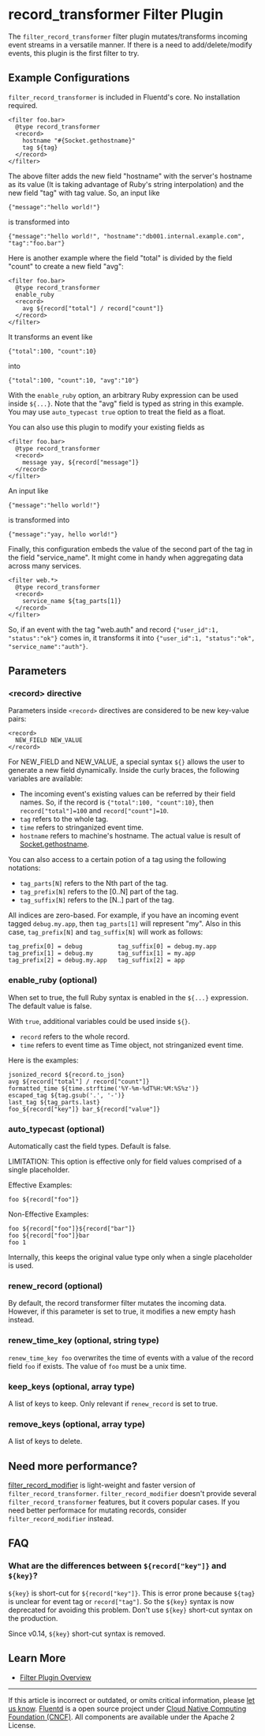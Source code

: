 # record\_transformer Filter Plugin

The `filter_record_transformer` filter plugin mutates/transforms
incoming event streams in a versatile manner. If there is a need to
add/delete/modify events, this plugin is the first filter to try.


## Example Configurations

`filter_record_transformer` is included in Fluentd's core. No
installation required.

``` {.CodeRay}
<filter foo.bar>
  @type record_transformer
  <record>
    hostname "#{Socket.gethostname}"
    tag ${tag}
  </record>
</filter>
```

The above filter adds the new field "hostname" with the server's
hostname as its value (It is taking advantage of Ruby's string
interpolation) and the new field "tag" with tag value. So, an input like

``` {.CodeRay}
{"message":"hello world!"}
```

is transformed into

``` {.CodeRay}
{"message":"hello world!", "hostname":"db001.internal.example.com", "tag":"foo.bar"}
```

Here is another example where the field "total" is divided by the field
"count" to create a new field "avg":

``` {.CodeRay}
<filter foo.bar>
  @type record_transformer
  enable_ruby
  <record>
    avg ${record["total"] / record["count"]}
  </record>
</filter>
```

It transforms an event like

``` {.CodeRay}
{"total":100, "count":10}
```

into

``` {.CodeRay}
{"total":100, "count":10, "avg":"10"}
```

With the `enable_ruby` option, an arbitrary Ruby expression can be used
inside `${...}`. Note that the "avg" field is typed as string in this
example. You may use `auto_typecast true` option to treat the field as a
float.

You can also use this plugin to modify your existing fields as

``` {.CodeRay}
<filter foo.bar>
  @type record_transformer
  <record>
    message yay, ${record["message"]}
  </record>
</filter>
```

An input like

``` {.CodeRay}
{"message":"hello world!"}
```

is transformed into

``` {.CodeRay}
{"message":"yay, hello world!"}
```

Finally, this configuration embeds the value of the second part of the
tag in the field "service\_name". It might come in handy when
aggregating data across many services.

``` {.CodeRay}
<filter web.*>
  @type record_transformer
  <record>
    service_name ${tag_parts[1]}
  </record>
</filter>
```

So, if an event with the tag "web.auth" and record
`{"user_id":1, "status":"ok"}` comes in, it transforms it into
`{"user_id":1, "status":"ok", "service_name":"auth"}`.

## Parameters

### &lt;record&gt; directive

Parameters inside `<record>` directives are considered to be new
key-value pairs:

``` {.CodeRay}
<record>
  NEW_FIELD NEW_VALUE
</record>
```

For NEW\_FIELD and NEW\_VALUE, a special syntax `${}` allows the user to
generate a new field dynamically. Inside the curly braces, the following
variables are available:

-   The incoming event's existing values can be referred by their field
    names. So, if the record is `{"total":100, "count":10}`, then
    `record["total"]=100` and `record["count"]=10`.
-   `tag` refers to the whole tag.
-   `time` refers to stringanized event time.
-   `hostname` refers to machine's hostname. The actual value is result
    of
    [Socket.gethostname](https://docs.ruby-lang.org/en/trunk/Socket.html#method-c-gethostname).

You can also access to a certain potion of a tag using the following
notations:

-   `tag_parts[N]` refers to the Nth part of the tag.
-   `tag_prefix[N]` refers to the \[0..N\] part of the tag.
-   `tag_suffix[N]` refers to the \[N..\] part of the tag.

All indices are zero-based. For example, if you have an incoming event
tagged `debug.my.app`, then `tag_parts[1]` will represent "my". Also in
this case, `tag_prefix[N]` and `tag_suffix[N]` will work as follows:

``` {.CodeRay}
tag_prefix[0] = debug          tag_suffix[0] = debug.my.app
tag_prefix[1] = debug.my       tag_suffix[1] = my.app
tag_prefix[2] = debug.my.app   tag_suffix[2] = app
```

### enable\_ruby (optional)

When set to true, the full Ruby syntax is enabled in the `${...}`
expression. The default value is false.

With `true`, additional variables could be used inside `${}`.

-   `record` refers to the whole record.
-   `time` refers to event time as Time object, not stringanized event
    time.

Here is the examples:

``` {.CodeRay}
jsonized_record ${record.to_json}
avg ${record["total"] / record["count"]}
formatted_time ${time.strftime('%Y-%m-%dT%H:%M:%S%z')}
escaped_tag ${tag.gsub('.', '-')}
last_tag ${tag_parts.last}
foo_${record["key"]} bar_${record["value"]}
```

### auto\_typecast (optional)

Automatically cast the field types. Default is false.

LIMITATION: This option is effective only for field values comprised of
a single placeholder.

Effective Examples:

``` {.CodeRay}
foo ${record["foo"]}
```

Non-Effective Examples:

``` {.CodeRay}
foo ${record["foo"]}${record["bar"]}
foo ${record["foo"]}bar
foo 1
```

Internally, this keeps the original value type only when a single
placeholder is used.

### renew\_record (optional)

By default, the record transformer filter mutates the incoming data.
However, if this parameter is set to true, it modifies a new empty hash
instead.

### renew\_time\_key (optional, string type)

`renew_time_key foo` overwrites the time of events with a value of the
record field `foo` if exists. The value of `foo` must be a unix time.

### keep\_keys (optional, array type)

A list of keys to keep. Only relevant if `renew_record` is set to true.

### remove\_keys (optional, array type)

A list of keys to delete.

## Need more performance?

[filter\_record\_modifier](https://github.com/repeatedly/fluent-plugin-record-modifier)
is light-weight and faster version of `filter_record_transformer`.
`filter_record_modifier` doesn't provide several
`filter_record_transformer` features, but it covers popular cases. If
you need better performace for mutating records, consider
`filter_record_modifier` instead.

## FAQ

### What are the differences between `${record["key"]}` and `${key}`?

`${key}` is short-cut for `${record["key"]}`. This is error prone
because `${tag}` is unclear for event tag or `record["tag"]`. So the
`${key}` syntax is now deprecated for avoiding this problem. Don't use
`${key}` short-cut syntax on the production.

Since v0.14, `${key}` short-cut syntax is removed.

## Learn More

-   [Filter Plugin Overview](/plugins/filter/README.md)


------------------------------------------------------------------------

If this article is incorrect or outdated, or omits critical information, please [let us know](https://github.com/fluent/fluentd-docs/issues?state=open).
[Fluentd](http://www.fluentd.org/) is a open source project under [Cloud Native Computing Foundation (CNCF)](https://cncf.io/). All components are available under the Apache 2 License.
